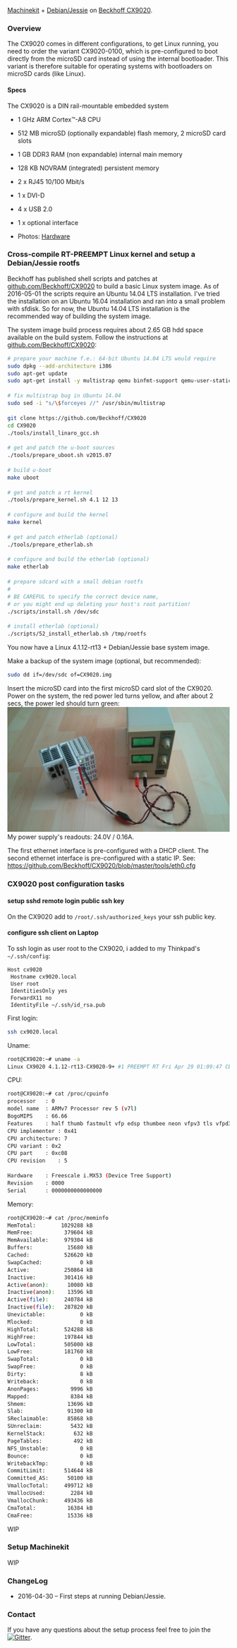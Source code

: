 [Machinekit](http://www.machinekit.io/) + [Debian/Jessie](https://www.debian.org/releases/jessie/) on [Beckhoff CX9020](http://www.beckhoff.de/english.asp?embedded_pc/cx9020.htm).
 
### Overview

The CX9020 comes in different configurations, to get Linux running, you need to order the variant CX9020-0100, which is pre-configured to boot directly from the microSD card instead of using the internal bootloader. This variant is therefore suitable for operating systems with bootloaders on microSD cards (like Linux).

#### Specs

The CX9020 is a DIN rail-mountable embedded system
*   1 GHz ARM Cortex™-A8 CPU
* 512 MB microSD  (optionally expandable) flash memory, 2 microSD card slots
*   1 GB DDR3 RAM (non expandable) internal main memory
* 128 KB NOVRAM   (integrated) persistent memory
* 2 x RJ45 10/100 Mbit/s
* 1 x DVI-D
* 4 x USB 2.0
* 1 x optional interface

* Photos: [Hardware](https://goo.gl/photos/585GqHfQPs7fCpV87)

### Cross-compile RT-PREEMPT Linux kernel and setup a Debian/Jessie rootfs

Beckhoff has published shell scripts and patches at [github.com/Beckhoff/CX9020](https://github.com/Beckhoff/CX9020) to build a basic Linux system image. As of 2016-05-01 the scripts require an Ubuntu 14.04 LTS installation. I've tried the installation on an Ubuntu 16.04 installation and ran into a small problem with sfdisk. So for now, the Ubuntu 14.04 LTS installation is the recommended way of building the system image.

The system image build process requires about 2.65 GB hdd space available on the build system. Follow the instructions at [github.com/Beckhoff/CX9020](https://github.com/Beckhoff/CX9020):
```bash
# prepare your machine f.e.: 64-bit Ubuntu 14.04 LTS would require
sudo dpkg --add-architecture i386
sudo apt-get update
sudo apt-get install -y multistrap qemu binfmt-support qemu-user-static mercurial libtool autoconf lib32z1 lib32ncurses5-dev lib32stdc++6 git make xz-utils bc wget

# fix multistrap bug in Ubuntu 14.04
sudo sed -i "s/\$forceyes //" /usr/sbin/multistrap

git clone https://github.com/Beckhoff/CX9020
cd CX9020
./tools/install_linaro_gcc.sh

# get and patch the u-boot sources
./tools/prepare_uboot.sh v2015.07

# build u-boot
make uboot

# get and patch a rt kernel
./tools/prepare_kernel.sh 4.1 12 13

# configure and build the kernel
make kernel

# get and patch etherlab (optional)
./tools/prepare_etherlab.sh

# configure and build the etherlab (optional)
make etherlab

# prepare sdcard with a small debian rootfs
#
# BE CAREFUL to specify the correct device name,
# or you might end up deleting your host's root partition!
./scripts/install.sh /dev/sdc

# install etherlab (optional)
./scripts/52_install_etherlab.sh /tmp/rootfs
```
You now have a Linux 4.1.12-rt13 + Debian/Jessie base system image.

Make a backup of the system image (optional, but recommended):
```bash
sudo dd if=/dev/sdc of=CX9020.img
```

Insert the microSD card into the first microSD card slot of the CX9020. Power on the system, the red power led turns yellow, and after about 2 secs, the power led should turn green:
![pics/koppi-cnc-cx9020.jpg](pics/koppi-cnc-cx9020.jpg)
My power supply's readouts: 24.0V / 0.16A.

The first  ethernet interface is pre-configured with a DHCP client.
The second ethernet interface is pre-configured with a static IP.
See: https://github.com/Beckhoff/CX9020/blob/master/tools/eth0.cfg

### CX9020 post configuration tasks

#### setup sshd remote login public ssh key

On the CX9020 add to ```/root/.ssh/authorized_keys``` your ssh public key.

#### configure ssh client on Laptop

To ssh login as user root to the CX9020, i added to my Thinkpad's ```~/.ssh/config```:
```
Host cx9020
 Hostname cx9020.local
 User root
 IdentitiesOnly yes
 ForwardX11 no
 IdentityFile ~/.ssh/id_rsa.pub
```

First login:
```bash
ssh cx9020.local
```
Uname:
```bash
root@CX9020:~# uname -a
Linux CX9020 4.1.12-rt13-CX9020-9+ #1 PREEMPT RT Fri Apr 29 01:09:47 CEST 2016 armv7l GNU/Linux
```
CPU:
```bash
root@CX9020:~# cat /proc/cpuinfo 
processor	: 0
model name	: ARMv7 Processor rev 5 (v7l)
BogoMIPS	: 66.66
Features	: half thumb fastmult vfp edsp thumbee neon vfpv3 tls vfpd32 
CPU implementer	: 0x41
CPU architecture: 7
CPU variant	: 0x2
CPU part	: 0xc08
CPU revision	: 5

Hardware	: Freescale i.MX53 (Device Tree Support)
Revision	: 0000
Serial		: 0000000000000000
```
Memory:
```bash
root@CX9020:~# cat /proc/meminfo 
MemTotal:        1029288 kB
MemFree:          379604 kB
MemAvailable:     979304 kB
Buffers:           15680 kB
Cached:           526620 kB
SwapCached:            0 kB
Active:           250864 kB
Inactive:         301416 kB
Active(anon):      10080 kB
Inactive(anon):    13596 kB
Active(file):     240784 kB
Inactive(file):   287820 kB
Unevictable:           0 kB
Mlocked:               0 kB
HighTotal:        524288 kB
HighFree:         197844 kB
LowTotal:         505000 kB
LowFree:          181760 kB
SwapTotal:             0 kB
SwapFree:              0 kB
Dirty:                 8 kB
Writeback:             0 kB
AnonPages:          9996 kB
Mapped:             8384 kB
Shmem:             13696 kB
Slab:              91300 kB
SReclaimable:      85868 kB
SUnreclaim:         5432 kB
KernelStack:         632 kB
PageTables:          492 kB
NFS_Unstable:          0 kB
Bounce:                0 kB
WritebackTmp:          0 kB
CommitLimit:      514644 kB
Committed_AS:      50100 kB
VmallocTotal:     499712 kB
VmallocUsed:        2284 kB
VmallocChunk:     493436 kB
CmaTotal:          16384 kB
CmaFree:           15336 kB
```

WIP

### Setup Machinekit

WIP

### ChangeLog

* 2016-04-30 – First steps at running Debian/Jessie.

### Contact

If you have any questions about the setup process feel free to join the [![Gitter](https://badges.gitter.im/koppi/mk.svg)](https://gitter.im/koppi/mk?utm_source=badge&utm_medium=badge&utm_campaign=pr-badge&utm_content=badge).
